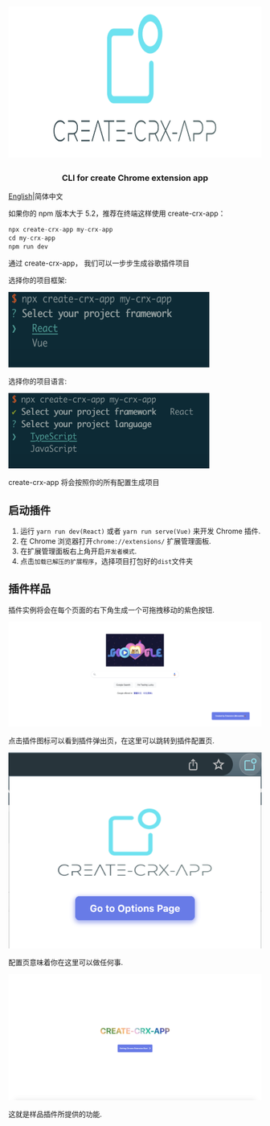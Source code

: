 <h1 align="center"><img height="300" src="https://raw.githubusercontent.com/Jcanno/images/master/create-crx-app/create-crx-app.png" /><br> </h1>

<h3 align="center">CLI for create Chrome extension app</h3>

[English](https://github.com/Jcanno/create-crx-app)|简体中文

如果你的 npm 版本大于 5.2，推荐在终端这样使用 create-crx-app：

```js
npx create-crx-app my-crx-app
cd my-crx-app
npm run dev
```

通过 create-crx-app， 我们可以一步步生成谷歌插件项目

选择你的项目框架:

<img height="150" width="400" src="https://raw.githubusercontent.com/Jcanno/images/master/create-crx-app/framework.png" />

选择你的项目语言:

<img height="150" width="400" src="https://raw.githubusercontent.com/Jcanno/images/master/create-crx-app/lang.png" />

create-crx-app 将会按照你的所有配置生成项目

## 启动插件

1. 运行 `yarn run dev(React)` 或者 `yarn run serve(Vue)` 来开发 Chrome 插件.
2. 在 Chrome 浏览器打开`chrome://extensions/` 扩展管理面板.
3. 在扩展管理面板右上角开启`开发者模式`.
4. 点击`加载已解压的扩展程序`，选择项目打包好的`dist`文件夹

## 插件样品

插件实例将会在每个页面的右下角生成一个可拖拽移动的紫色按钮.

<img src="https://raw.githubusercontent.com/Jcanno/images/master/create-crx-app/content.png" />

点击插件图标可以看到插件弹出页，在这里可以跳转到插件配置页.

<img src="https://raw.githubusercontent.com/Jcanno/images/master/create-crx-app/popup.png" />

配置页意味着你在这里可以做任何事.

<img src="https://raw.githubusercontent.com/Jcanno/images/master/create-crx-app/options.png" />

这就是样品插件所提供的功能.
